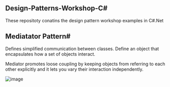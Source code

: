 ## Design-Patterns-Workshop-C#

These repositoty conatins the design pattern workshop examples in C#.Net

## Mediatator Pattern#
Defines simplified communication between classes.
Define an object that encapsulates how a set of objects interact. 

Mediator promotes loose coupling by keeping objects from referring to each other explicitly and it lets you vary their interaction independently.

![image](https://user-images.githubusercontent.com/23496135/164555643-31c7f383-4817-4c12-b54c-5c5999efec2a.png)


